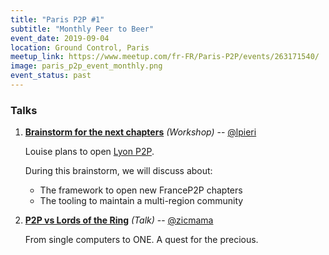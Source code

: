 ```yaml
---
title: "Paris P2P #1"
subtitle: "Monthly Peer to Beer"
event_date: 2019-09-04
location: Ground Control, Paris
meetup_link: https://www.meetup.com/fr-FR/Paris-P2P/events/263171540/
image: paris_p2p_event_monthly.png
event_status: past
---
```


### <i class="far fa-presentation"></i> Talks

1. **[Brainstorm for the next chapters](https://github.com/francep2p/community/issues/33)** _(Workshop)_ -- [@lpieri](https://github.com/lpieri)

    Louise plans to open [Lyon P2P](https://github.com/francep2p/community/issues/10).

    During this brainstorm, we will discuss about:

    * The framework to open new FranceP2P chapters
    * The tooling to maintain a multi-region community

2. **[P2P vs Lords of the Ring](https://github.com/francep2p/community/issues/44)** _(Talk)_ -- [@zicmama](https://github.com/zicmama)

    From single computers to ONE. A quest for the precious.
